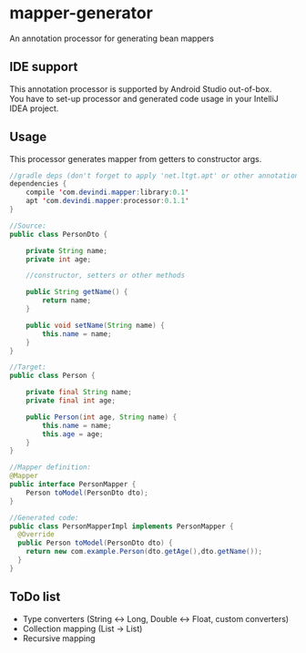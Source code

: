 # mapper-generator
An annotation processor for generating bean mappers

## IDE support
This annotation processor is supported by Android Studio out-of-box.  
You have to set-up processor and generated code usage in your IntelliJ IDEA project.


## Usage
This processor generates mapper from getters to constructor args.

```java
//gradle deps (don't forget to apply 'net.ltgt.apt' or other annotation plugin):
dependencies {
    compile 'com.devindi.mapper:library:0.1'
    apt 'com.devindi.mapper:processor:0.1.1'
}

//Source:   
public class PersonDto {

    private String name;
    private int age;

    //constructor, setters or other methods

    public String getName() {
        return name;
    }

    public void setName(String name) {
        this.name = name;
    }
}

//Target:
public class Person {

    private final String name;
    private final int age;

    public Person(int age, String name) {
        this.name = name;
        this.age = age;
    }
}

//Mapper definition:
@Mapper
public interface PersonMapper {
    Person toModel(PersonDto dto);
}

//Generated code:
public class PersonMapperImpl implements PersonMapper {
  @Override
  public Person toModel(PersonDto dto) {
    return new com.example.Person(dto.getAge(),dto.getName());
  }
}
```


## ToDo list

* Type converters (String <-> Long, Double <-> Float, custom converters)
* Collection mapping (List<Source> -> List<Target>)
* Recursive mapping 


